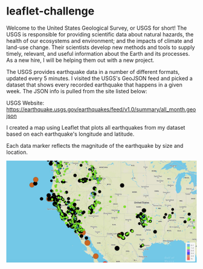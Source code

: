 # leaflet-challenge

Welcome to the United States Geological Survey, or USGS for short! The USGS is responsible for providing scientific data about natural hazards, the health of our ecosystems and environment; and the impacts of climate and land-use change. Their scientists develop new methods and tools to supply timely, relevant, and useful information about the Earth and its processes. As a new hire, I will be helping them out with a new project.

The USGS provides earthquake data in a number of different formats, updated every 5 minutes. I visited the USGS's GeoJSON feed and picked a dataset that shows every recorded earthquake that happens in a given week. The JSON info is pulled from the site listed below:

USGS Website:
https://earthquake.usgs.gov/earthquakes/feed/v1.0/summary/all_month.geojson 

I created a map using Leaflet that plots all earthquakes from my dataset based on each earthquake's longitude and latitude.

Each data marker reflects the magnitude of the earthquake by size and location.

![Screen Shot](screenshot.png)
